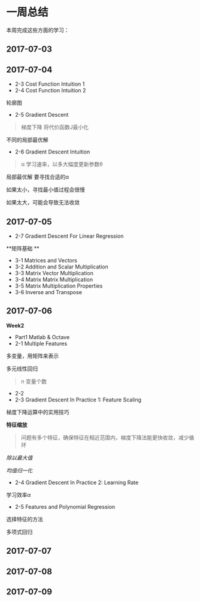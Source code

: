 # 一周总结
本周完成这些方面的学习：

## 2017-07-03
## 2017-07-04
- 2-3 Cost Function Intuition 1
- 2-4 Cost Function Intuition 2

轮廓图
- 2-5 Gradient Descent
> 梯度下降 将代价函数J最小化

不同的局部最优解

- 2-6 Gradient Descent Intuition
> α 学习速率，以多大幅度更新参数θ

局部最优解 
要寻找合适的α

如果太小，寻找最小值过程会很慢

如果太大，可能会导致无法收敛 
## 2017-07-05
- 2-7 Gradient Descent For Linear Regression

**矩阵基础 **
- 3-1 Matrices and Vectors
- 3-2 Addition and Scalar Multiplication
- 3-3 Matrix Vector Multiplication
- 3-4 Matrix Matrix Multiplication
- 3-5 Matrix Multiplication Properties
- 3-6 Inverse and Transpose
## 2017-07-06
**Week2**
- Part1 Matlab & Octave
- 2-1 Multiple Features

多变量，用矩阵来表示

多元线性回归
> n 变量个数

- 2-2
- 2-3 Gradient Descent In Practice 1: Feature Scaling

梯度下降运算中的实用技巧

**特征缩放**
> 问题有多个特征，确保特征在相近范围内，梯度下降法能更快收敛，减少循环

*除以最大值*

*均值归一化*

- 2-4 Gradient Descent In Practice 2: Learning Rate

学习效率α

- 2-5 Features and Polynomial Regression

选择特征的方法

多项式回归 
## 2017-07-07
## 2017-07-08
## 2017-07-09
